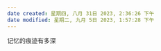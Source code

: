 ```yaml
---
date created: 星期四, 八月 31日 2023, 2:36:26 下午
date modified: 星期二, 九月 5日 2023, 1:57:28 下午
---
```

记忆的痕迹有多深
